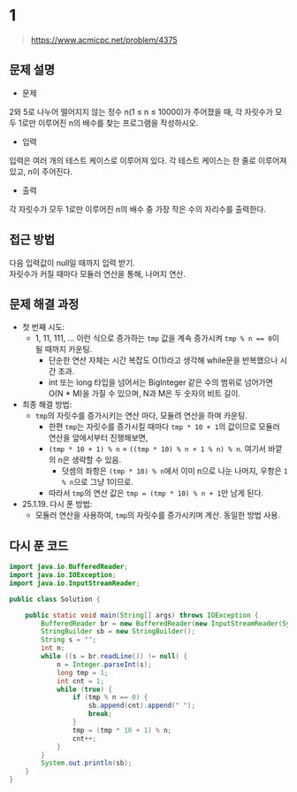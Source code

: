# 1

> https://www.acmicpc.net/problem/4375

## 문제 설명

- 문제

2와 5로 나누어 떨어지지 않는 정수 n(1 ≤ n ≤ 10000)가 주어졌을 때, 각 자릿수가 모두 1로만 이루어진 n의 배수를 찾는 프로그램을 작성하시오.

- 입력

입력은 여러 개의 테스트 케이스로 이루어져 있다. 각 테스트 케이스는 한 줄로 이루어져 있고, n이 주어진다.

- 출력

각 자릿수가 모두 1로만 이루어진 n의 배수 중 가장 작은 수의 자리수를 출력한다.

## 접근 방법

다음 입력값이 null일 때까지 입력 받기.  
자릿수가 커질 때마다 모듈러 연산을 통해, 나머지 연산.

## 문제 해결 과정

- 첫 번째 시도:
    - 1, 11, 111, ... 이런 식으로 증가하는 `tmp` 값을 계속 증가시켜 `tmp % n == 0`이 될 때까지 카운팅.
        - 단순한 연산 자체는 시간 복잡도 O(1)라고 생각해 while문을 반복했으나 시간 초과.
        - int 또는 long 타입을 넘어서는 BigInteger 같은 수의 범위로 넘어가면 O(N * M)을 가질 수 있으며, N과 M은 두 숫자의 비트 길이.
- 최종 해결 방법:
    - `tmp`의 자릿수를 증가시키는 연산 마다, 모듈려 연산을 하며 카운팅.
        - 한편 `tmp`는 자릿수를 증가시킬 때마다 `tmp * 10 + 1`의 값이므로 모듈러 연산을 앞에서부터 진행해보면,
        - `(tmp * 10 + 1) % n` = `((tmp * 10) % n + 1 % n) % n`. 여기서 바깥의 n은 생략할 수 있음.
            - 덧셈의 좌항은 `(tmp * 10) % n`에서 이미 n으로 나눈 나머지, 우항은 `1 % n`으로 그냥 1이므로.
        - 따라서 `tmp`의 연산 값은 `tmp = (tmp * 10) % n + 1`만 남게 된다.
- 25.1.19. 다시 푼 방법:
  - 모듈러 연산을 사용하여, `tmp`의 자릿수를 증가시키며 계산. 동일한 방법 사용.


## 다시 푼 코드

```java
import java.io.BufferedReader;
import java.io.IOException;
import java.io.InputStreamReader;

public class Solution {

    public static void main(String[] args) throws IOException {
        BufferedReader br = new BufferedReader(new InputStreamReader(System.in));
        StringBuilder sb = new StringBuilder();
        String s = "";
        int n;
        while ((s = br.readLine()) != null) {
            n = Integer.parseInt(s);
            long tmp = 1;
            int cnt = 1;
            while (true) {
                if (tmp % n == 0) {
                    sb.append(cnt).append(" ");
                    break;
                }
                tmp = (tmp * 10 + 1) % n;
                cnt++;
            }
        }
        System.out.println(sb);
    }
}
```